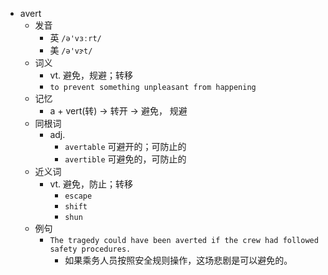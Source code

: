 - avert
  - 发音
    - 英 `/ə'vɜːrt/`
    - 美 `/ə'vɝt/`
  - 词义
    - vt. 避免，规避；转移
    - `to prevent something unpleasant from happening`
  - 记忆
    - a + vert(转) → 转开 → 避免， 规避
  - 同根词
    - adj.
      - `avertable` 可避开的；可防止的
      - `avertible` 可避免的，可防止的
  - 近义词
    - vt. 避免，防止；转移
      - `escape`
      - `shift`
      - `shun`
  - 例句
    - `The tragedy could have been averted if the crew had followed safety procedures.`
      - 如果乘务人员按照安全规则操作，这场悲剧是可以避免的。

